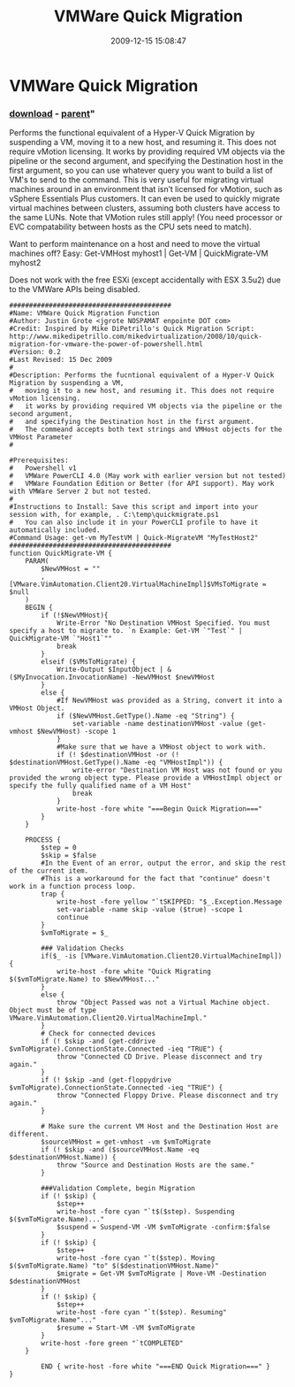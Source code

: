 ﻿---
pid:            1535
parent:         1534
children:       
poster:         jgrote
title:          VMWare Quick Migration
date:           2009-12-15 15:08:47
format:         posh
---

# VMWare Quick Migration

### [download](1535.ps1) - [parent](1534.md)"

Performs the functional equivalent of a Hyper-V Quick Migration by suspending a VM, moving it to a new host, and resuming it. This does not require vMotion licensing. It works by providing required VM objects via the pipeline or the second argument, and specifying the Destination host in the first argument, so you can use whatever query you want to build a list of VM's to send to the command.
This is very useful for migrating virtual machines around in an environment that isn’t licensed for vMotion, such as vSphere Essentials Plus customers. It can even be used to quickly migrate virtual machines between clusters, assuming both clusters have access to the same LUNs. Note that VMotion rules still apply! (You need processor or EVC compatability between hosts as the CPU sets need to match).

Want to perform maintenance on a host and need to move the virtual machines off? Easy:
Get-VMHost myhost1 | Get-VM | QuickMigrate-VM myhost2

Does not work with the free ESXi (except accidentally with ESX 3.5u2) due to the VMWare APIs being disabled.


```posh
#########################################
#Name: VMWare Quick Migration Function
#Author: Justin Grote <jgrote NOSPAMAT enpointe DOT com>
#Credit: Inspired by Mike DiPetrillo's Quick Migration Script: http://www.mikedipetrillo.com/mikedvirtualization/2008/10/quick-migration-for-vmware-the-power-of-powershell.html
#Version: 0.2
#Last Revised: 15 Dec 2009
#
#Description: Performs the fucntional equivalent of a Hyper-V Quick Migration by suspending a VM, 
#	moving it to a new host, and resuming it. This does not require vMotion licensing.
#	it works by providing required VM objects via the pipeline or the second argument, 
#	and specifying the Destination host in the first argument.
#	The commeand accepts both text strings and VMHost objects for the VMHost Parameter
#

#Prerequisites:
#	Powershell v1
#	VMWare PowerCLI 4.0 (May work with earlier version but not tested)
#	VMWare Foundation Edition or Better (for API support). May work with VMWare Server 2 but not tested.
#
#Instructions to Install: Save this script and import into your session with, for example, . C:\temp\quickmigrate.ps1
#	You can also include it in your PowerCLI profile to have it automatically included.
#Command Usage: get-vm MyTestVM | Quick-MigrateVM "MyTestHost2"
#########################################
function QuickMigrate-VM {
	PARAM(
		$NewVMHost = ""
		, [VMware.VimAutomation.Client20.VirtualMachineImpl]$VMsToMigrate = $null
	)
	BEGIN {
		if (!$NewVMHost){
			Write-Error "No Destination VMHost Specified. You must specify a host to migrate to. `n Example: Get-VM `"Test`" | QuickMigrate-VM `"Host1`""
			break
		}
		elseif ($VMsToMigrate) {
			Write-Output $InputObject | &($MyInvocation.InvocationName) -NewVMHost $newVMHost
		}
		else {
			#If NewVMHost was provided as a String, convert it into a VMHost Object.
			if ($NewVMHost.GetType().Name -eq "String") {
				set-variable -name destinationVMHost -value (get-vmhost $NewVMHost) -scope 1
			}
			#Make sure that we have a VMHost object to work with.
			if (! $destinationVMHost -or (! $destinationVMHost.GetType().Name -eq "VMHostImpl")) {
				write-error "Destination VM Host was not found or you provided the wrong object type. Please provide a VMHostImpl object or specify the fully qualified name of a VM Host"
				break
			}
			write-host -fore white "===Begin Quick Migration==="
		}
	}
	
	PROCESS {
		$step = 0
		$skip = $false
		#In the Event of an error, output the error, and skip the rest of the current item.
		#This is a workaround for the fact that "continue" doesn't work in a function process loop.
		trap {
			write-host -fore yellow "`tSKIPPED: "$_.Exception.Message
			set-variable -name skip -value ($true) -scope 1
			continue
		}
		$vmToMigrate = $_
		
		### Validation Checks
		if($_ -is [VMware.VimAutomation.Client20.VirtualMachineImpl]) {
			write-host -fore white "Quick Migrating $($vmToMigrate.Name) to $NewVMHost..."
		}
		else {
			throw "Object Passed was not a Virtual Machine object. Object must be of type VMware.VimAutomation.Client20.VirtualMachineImpl."
		}
		# Check for connected devices
		if (! $skip -and (get-cddrive $vmToMigrate).ConnectionState.Connected -ieq "TRUE") {
			throw "Connected CD Drive. Please disconnect and try again."
		}
		if (! $skip -and (get-floppydrive $vmToMigrate).ConnectionState.Connected -ieq "TRUE") {
			throw "Connected Floppy Drive. Please disconnect and try again."
		}
		
		# Make sure the current VM Host and the Destination Host are different.
		$sourceVMHost = get-vmhost -vm $vmToMigrate
		if (! $skip -and ($sourceVMHost.Name -eq $destinationVMHost.Name)) {
			throw "Source and Destination Hosts are the same."
		}
		
		###Validation Complete, begin Migration
		if (! $skip) {
			$step++
			write-host -fore cyan "`t$($step). Suspending $($vmToMigrate.Name)..."
			$suspend = Suspend-VM -VM $vmToMigrate -confirm:$false
		}
		if (! $skip) {
			$step++
			write-host -fore cyan "`t($step). Moving $($vmToMigrate.Name) "to" $($destinationVMHost.Name)"
			$migrate = Get-VM $vmToMigrate | Move-VM -Destination $destinationVMHost
		}
		if (! $skip) {
			$step++
			write-host -fore cyan "`t($step). Resuming" $vmToMigrate.Name"..."
			$resume = Start-VM -VM $vmToMigrate
		}
		write-host -fore green "`tCOMPLETED"
	}

		END { write-host -fore white "===END Quick Migration===" }
}
```
